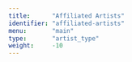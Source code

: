 ```yaml
---
title:      "Affiliated Artists"
identifier: "affiliated-artists"
menu:       "main"
type:       "artist_type"
weight:     -10
---
```

